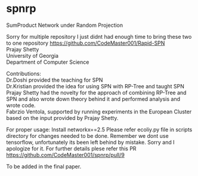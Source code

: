 # spnrp
SumProduct Network under Random Projection

Sorry for multiple repository I just didnt had enough time to bring these two to one repository 
https://github.com/CodeMaster001/Rapid-SPN </br>
Prajay Shetty </br>
University of Georgia </br>
Department of Computer Science </br>

Contributions:</br>
Dr.Doshi provided the teaching for SPN </br>
Dr.Kristian provided the idea for using SPN with RP-Tree and taught SPN </br>
Prajay Shetty had the novelty for the approach of combining RP-Tree and SPN and also wrote down theory behind it and performed analysis and wrote code. </br>
Fabrzio Ventola, supported by running experiments in the European Cluster based on the input provided by Prajay Shetty. </br>

For proper usage:
Install networkx==2.5
Please refer ecoliy.py file in scripts directory for changes needed to be done. Remember we dont use tensorflow, unfortunately its been left behind by mistake. Sorry and I apologize for it.
For further details plese refer this PR https://github.com/CodeMaster001/spnrp/pull/9

To be added in the final paper.</br>
